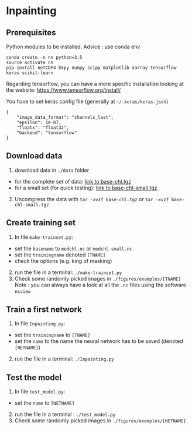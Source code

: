 # Inpainting

## Prerequisites
Python modules to be installed. Advice : use conda env
```
conda create -n nn python=3.5
source activate nn
pip install netCDF4 h5py numpy scipy matplotlib xarray tensorflow keras scikit-learn
```
Regarding tensorflow, you can have a more specific installation looking at the website:
<https://www.tensorflow.org/install/>

You have to set keras config file (generally at `~/.keras/keras.json`)
```
{
    "image_data_format": "channels_last", 
    "epsilon": 1e-07, 
    "floatx": "float32", 
    "backend": "tensorflow"
}
```


## Download data
1) download data in `./data` folder
- for the complete set of data: [link to base-chl.tgz](https://mycore.core-cloud.net/index.php/s/XwQZHm37ziEFtPM)
- for a small set (for quick testing): [link to base-chl-small.tgz](https://mycore.core-cloud.net/index.php/s/90Lr8u83YP8pDzT)
2) Uncompress the data with `tar -xvzf base-chl.tgz` or `tar -xvzf base-chl-small.tgz`

## Create training set
1) In file `make-trainset.py`: 
- set the `basename` to `medchl.nc` or `medchl-small.nc`
- set the `trainingname` denoted `[TNAME]`
- check the options (e.g. king of masking)
2) run the file in a terminal: `./make-trainset.py`
3) Check some randomly picked images in `./figures/examples/[TNAME]`
Note : you can always have a look at all the `.nc` files using the
software `ncview`


## Train a first network
1) In file `Inpainting.py`:
- set the `trainingname` to `[TNAME]`
- set the `name` to the name the neural network has to be saved (denoted `[NETNAME]`)
2) run the file in a terminal: `./Inpainting.py`

## Test the model
1) In file `test_model.py`:
- set the `name` to `[NETNAME]`
2) run the file in a terminal : `./test_model.py`
3) Check some randomly picked images in `./figures/exemples/[NETNAME]`

